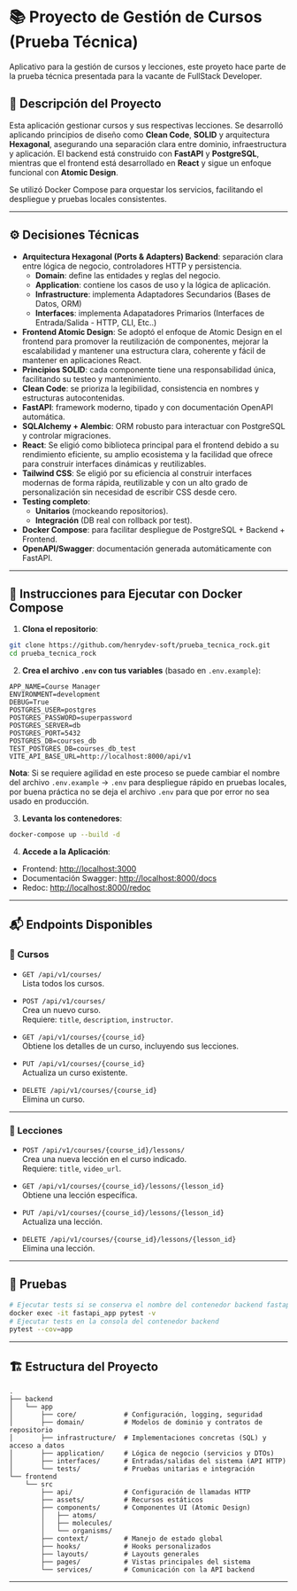 # 📚 Proyecto de Gestión de Cursos (Prueba Técnica)

Aplicativo para la gestión de cursos y lecciones, este proyeto hace parte de la prueba técnica presentada para la vacante de FullStack Developer.

## 🚀 Descripción del Proyecto

Esta aplicación gestionar cursos y sus respectivas lecciones. Se desarrolló aplicando principios de diseño como **Clean Code**, **SOLID** y arquitectura **Hexagonal**, asegurando una separación clara entre dominio, infraestructura y aplicación. El backend está construido con **FastAPI** y **PostgreSQL**, mientras que el frontend está desarrollado en **React** y sigue un enfoque funcional con **Atomic Design**.

Se utilizó Docker Compose para orquestar los servicios, facilitando el despliegue y pruebas locales consistentes.

---

## ⚙️ Decisiones Técnicas

- **Arquitectura Hexagonal (Ports & Adapters) Backend**: separación clara entre lógica de negocio, controladores HTTP y persistencia.
    - **Domain**: define las entidades y reglas del negocio.
    - **Application**: contiene los casos de uso y la lógica de aplicación. 
    - **Infrastructure**: implementa Adaptadores Secundarios (Bases de Datos, ORM)
    - **Interfaces**: implementa Adapatadores Primarios (Interfaces de Entrada/Salida - HTTP, CLI, Etc..)
- **Frontend Atomic Design**: Se adoptó el enfoque de Atomic Design en el frontend para promover la reutilización de componentes, mejorar la escalabilidad y mantener una estructura clara, coherente y fácil de mantener en aplicaciones React.
- **Principios SOLID**: cada componente tiene una responsabilidad única, facilitando su testeo y mantenimiento.
- **Clean Code**: se prioriza la legibilidad, consistencia en nombres y estructuras autocontenidas.
- **FastAPI**: framework moderno, tipado y con documentación OpenAPI automática.
- **SQLAlchemy + Alembic**: ORM robusto para interactuar con PostgreSQL y controlar migraciones.
- **React**: Se eligió como biblioteca principal para el frontend debido a su rendimiento eficiente, su amplio ecosistema y la facilidad que ofrece para construir interfaces dinámicas y reutilizables. 
- **Tailwind CSS**: Se eligió por su eficiencia al construir interfaces modernas de forma rápida, reutilizable y con un alto grado de personalización sin necesidad de escribir CSS desde cero.
- **Testing completo**:
  - **Unitarios** (mockeando repositorios).
  - **Integración** (DB real con rollback por test).
- **Docker Compose**: para facilitar despliegue de PostgreSQL + Backend + Frontend.
- **OpenAPI/Swagger**: documentación generada automáticamente con FastAPI.

---

## 🐳 Instrucciones para Ejecutar con Docker Compose

1. **Clona el repositorio**:

```bash
git clone https://github.com/henrydev-soft/prueba_tecnica_rock.git
cd prueba_tecnica_rock
```

2. **Crea el archivo `.env` con tus variables** (basado en `.env.example`):

```env
APP_NAME=Course Manager
ENVIRONMENT=development
DEBUG=True
POSTGRES_USER=postgres
POSTGRES_PASSWORD=superpassword
POSTGRES_SERVER=db
POSTGRES_PORT=5432
POSTGRES_DB=courses_db
TEST_POSTGRES_DB=courses_db_test
VITE_API_BASE_URL=http://localhost:8000/api/v1 
```
**Nota**: Si se requiere agilidad en este proceso se puede cambiar el nombre del archivo `.env.example` -> `.env` 
para despliegue rápido en pruebas locales, por buena práctica no se deja el archivo `.env` para que por error no sea usado en producción.


3. **Levanta los contenedores**:

```bash
docker-compose up --build -d
```

4. **Accede a la Aplicación**:

- Frontend: [http://localhost:3000](http://localhost:3000) 
- Documentación Swagger: [http://localhost:8000/docs](http://localhost:8000/docs)
- Redoc: [http://localhost:8000/redoc](http://localhost:8000/redoc)

---

## 📬 Endpoints Disponibles

### 📘 Cursos

- `GET /api/v1/courses/`  
  Lista todos los cursos.

- `POST /api/v1/courses/`  
  Crea un nuevo curso.  
  Requiere: `title`, `description`, `instructor`.

- `GET /api/v1/courses/{course_id}`  
  Obtiene los detalles de un curso, incluyendo sus lecciones.

- `PUT /api/v1/courses/{course_id}`  
  Actualiza un curso existente.

- `DELETE /api/v1/courses/{course_id}`  
  Elimina un curso.

---

### 🎥 Lecciones

- `POST /api/v1/courses/{course_id}/lessons/`  
  Crea una nueva lección en el curso indicado.  
  Requiere: `title`, `video_url`.

- `GET /api/v1/courses/{course_id}/lessons/{lesson_id}`  
  Obtiene una lección específica.

- `PUT /api/v1/courses/{course_id}/lessons/{lesson_id}`  
  Actualiza una lección.

- `DELETE /api/v1/courses/{course_id}/lessons/{lesson_id}`  
  Elimina una lección.

---

## 🧪 Pruebas

```bash
# Ejecutar tests si se conserva el nombre del contenedor backend fastapi_app
docker exec -it fastapi_app pytest -v
# Ejecutar tests en la consola del contenedor backend
pytest --cov=app
```

---

## 🏗️ Estructura del Proyecto

```
.
├── backend
│   └── app
│       ├── core/            # Configuración, logging, seguridad
│       ├── domain/          # Modelos de dominio y contratos de repositorio
│       ├── infrastructure/  # Implementaciones concretas (SQL) y acceso a datos
│       ├── application/     # Lógica de negocio (servicios y DTOs)
│       ├── interfaces/      # Entradas/salidas del sistema (API HTTP)
│       └── tests/           # Pruebas unitarias e integración
└── frontend
    └── src
        ├── api/             # Configuración de llamadas HTTP
        ├── assets/          # Recursos estáticos
        ├── components/      # Componentes UI (Atomic Design)
        │   ├── atoms/
        │   ├── molecules/
        │   └── organisms/
        ├── context/         # Manejo de estado global
        ├── hooks/           # Hooks personalizados
        ├── layouts/         # Layouts generales
        ├── pages/           # Vistas principales del sistema
        └── services/        # Comunicación con la API backend
```

---